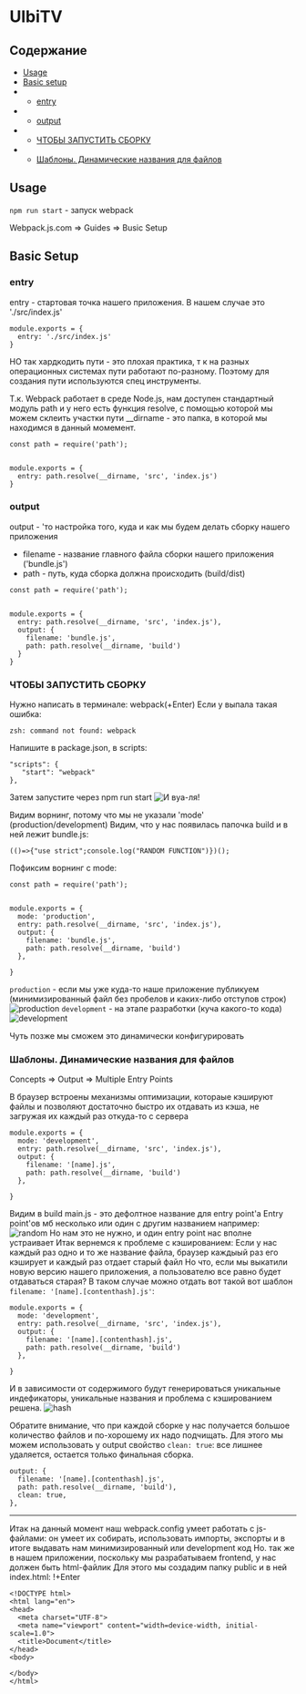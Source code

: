 # UlbiTV

## Содержание
- [Usage](#)
- [Basic setup](#basicSetup)
- - [entry](#entry)
- - [output](#output)
- - [ЧТОБЫ ЗАПУСТИТЬ СБОРКУ](#Запуск)
- - [Шаблоны. Динамические названия для файлов](#Шаблоны)


## Usage

`npm run start` - запуск webpack

Webpack.js.com => Guides => Busic Setup

<a name="basicSetup"></a> 

## Basic Setup 

<a name="entry"></a> 

### entry

entry - стартовая точка нашего приложения. 
В нашем случае это './src/index.js'
```
module.exports = {
  entry: './src/index.js'
}
```
НО так хардкодить пути - это плохая практика, т к на разных операционных системах пути работают по-разному. 
Поэтому для создания пути используются спец инструменты.

Т.к. Webpack работает в среде Node.js, нам доступен стандартный модуль path и у него
есть функция resolve, с помощью которой мы можем склеить участки пути
__dirname - это папка, в которой мы находимся в данный момемент.
```
const path = require('path');


module.exports = {
  entry: path.resolve(__dirname, 'src', 'index.js') 
}
```

<a name="output"></a> 

### output
output - 'то настройка того, куда и как мы будем делать сборку нашего приложения
 - filename - название главного файла сборки нашего приложения ('bundle.js')
 - path - путь, куда сборка должна происходить (build/dist)

```
const path = require('path');


module.exports = {
  entry: path.resolve(__dirname, 'src', 'index.js'),
  output: {
    filename: 'bundle.js',
    path: path.resolve(__dirname, 'build')
  }
}
```
<a name="Запуск"></a> 

### ЧТОБЫ ЗАПУСТИТЬ СБОРКУ 
Нужно написать в терминале: webpack(+Enter)
Если у выпала такая ошибка:
```
zsh: command not found: webpack
```

Напишите в package.json, в scripts:

```
"scripts": {
   "start": "webpack"
},
``` 
Затем запустите через npm run start
![И вуа-ля!](/images/webpack_error.jpg)

Видим ворнинг, потому что мы не указали 'mode' (production/development)
Видим, что у нас появилась папочка build и в ней лежит bundle.js:
```
(()=>{"use strict";console.log("RANDOM FUNCTION")})();
```

Пофиксим ворнинг с mode:
```
const path = require('path');


module.exports = {
  mode: 'production',
  entry: path.resolve(__dirname, 'src', 'index.js'),
  output: {
    filename: 'bundle.js',
    path: path.resolve(__dirname, 'build')
  },

}
```
`production` - если мы уже куда-то наше приложение публикуем (минимизированный файл без пробелов и каких-либо отступов строк)
![production](/images/production.jpg)
`development` - на этапе разработки (куча какого-то кода)
![development](/images/development.jpg)

Чуть позже мы сможем это динамически конфигурировать

<a name="Шаблоны"></a> 

### Шаблоны. Динамические названия для файлов

Concepts => Output => Multiple Entry Points

В браузер встроены механизмы оптимизации, котораые кэшируют файлы и 
позволяют достаточно быстро их отдавать из кэша, не загружая их каждый раз откуда-то с сервера

```
module.exports = {
  mode: 'development',
  entry: path.resolve(__dirname, 'src', 'index.js'),
  output: {
    filename: '[name].js',
    path: path.resolve(__dirname, 'build')
  },

}
```
Видим в build main.js - это дефолтное название для entry point'а
Entry point'ов мб несколько или один с другим названием например:
![random](/images/random.jpg)
Но нам это не нужно, и один entry point нас вполне устраивает
Итак вернемся к проблеме с кэшированием:
Если у нас каждый раз одно и то же название файла, браузер каждыый раз его кэширует
и каждый раз отдает старый файл
Но что, если мы выкатили новую версию нашего приложения, а пользователю все равно будет отдаваться старая?
В таком случае можно отдать вот такой вот шаблон `filename: '[name].[contenthash].js'`:
```
module.exports = {
  mode: 'development',
  entry: path.resolve(__dirname, 'src', 'index.js'),
  output: {
    filename: '[name].[contenthash].js',
    path: path.resolve(__dirname, 'build')
  },

}
```
И в зависимости от содержимого будут генерироваться уникальные индефикаторы, уникальные названия и проблема с кэшированием  решена.
![hash](/images/hash.jpg)

Обратите внимание, что при каждой сборке  у нас получается большое количество файлов и по-хорошему их надо подчищать.
Для этого мы можем использовать у output свойство  `clean: true`: все лишнее удаляется, остается только финальная сборка.
```
output: {
  filename: '[name].[contenthash].js',
  path: path.resolve(__dirname, 'build'),
  clean: true,
},
```
------------------------------------------
Итак на данный момент наш webpack.config умеет работать с js-файлами: он умеет их собирать, использовать импорты, экспорты и в итоге выдавать нам минимизированный или development код
Но. так же в нашем приложении, поскольку мы разрабатываем frontend, у нас должен быть html-файлик
Для этого мы создадим папку public и в ней index.html: !+Enter
```
<!DOCTYPE html>
<html lang="en">
<head>
  <meta charset="UTF-8">
  <meta name="viewport" content="width=device-width, initial-scale=1.0">
  <title>Document</title>
</head>
<body>
  
</body>
</html>
```
<!-- lesson 3: 8:23 -->


